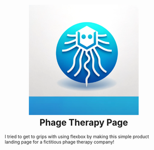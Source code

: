 <h1 align="center">
    <img src="https://raw.githubusercontent.com/em-baggie/product_page/main/PhageIcon.webp" alt="phage icon" height="350">
    <br/>
    Phage Therapy Page
</h1>

I tried to get to grips with using flexbox by making this simple product landing page for a fictitious phage therapy company!
